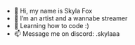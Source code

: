 - 👋 Hi, my name is Skyla Fox
- 👀 I’m an artist and a wannabe streamer
- 🌱 Learning how to code :)
- 📫 Message me on discord: .skylaaa

<!---
SkylaaaX/SkylaaaX is a ✨ special ✨ repository because its `README.md` (this file) appears on your GitHub profile.
You can click the Preview link to take a look at your changes.
--->
